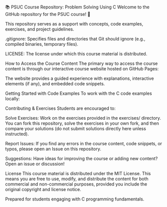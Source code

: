 📚 PSUC Course Repository: Problem Solving Using C
Welcome to the GitHub repository for the PSUC course! 🎉

This repository serves as a support with concepts, code examples, exercises, and project guidelines.

.gitignore: Specifies files and directories that Git should ignore (e.g., compiled binaries, temporary files).

LICENSE: The license under which this course material is distributed.

How to Access the Course Content
The primary way to access the course content is through our interactive course website hosted on GitHub Pages:

The website provides a guided experience with explanations, interactive elements (if any), and embedded code snippets.

Getting Started with Code Examples
To work with the C code examples locally:

Contributing & Exercises
Students are encouraged to:

Solve Exercises: Work on the exercises provided in the exercises/ directory. You can fork this repository, solve the exercises in your own fork, and then compare your solutions (do not submit solutions directly here unless instructed).

Report Issues: If you find any errors in the course content, code snippets, or typos, please open an Issue on this repository.

Suggestions: Have ideas for improving the course or adding new content? Open an issue or discussion!

License
This course material is distributed under the MIT License. This means you are free to use, modify, and distribute the content for both commercial and non-commercial purposes, provided you include the original copyright and license notice.

Prepared for students engaging with C programming fundamentals.
